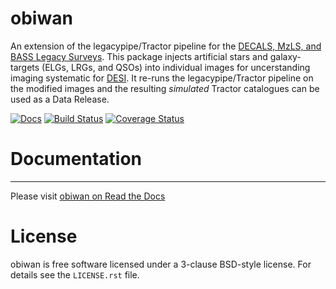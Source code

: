 # obiwan
An extension of the legacypipe/Tractor pipeline for the [DECALS, MzLS, and BASS Legacy Surveys](http://legacysurvey.org/dr4/description). This package injects artificial stars and galaxy-targets (ELGs, LRGs, and QSOs) into individual images for uncerstanding imaging systematic for [DESI](https://desi.lbl.gov). It re-runs the legacypipe/Tractor pipeline on the modified images and the resulting _simulated_ Tractor catalogues can be used as a Data Release.

[![Docs](https://readthedocs.org/projects/obiwan/badge/?version=latest)](http://obiwan.readthedocs.org/en/latest/)
[![Build Status](https://travis-ci.org/legacysurvey/obiwan.png)](https://travis-ci.org/legacysurvey/obiwan)
[![Coverage Status](https://coveralls.io/repos/github/legacysurvey/obiwan/badge.svg?branch=master)](https://coveralls.io/github/legacysurvey/obiwan?branch=master)

# Documentation
------------------

Please visit [obiwan on Read the Docs](http://obiwan.readthedocs.org/en/latest/)

License
=======

obiwan is free software licensed under a 3-clause BSD-style license. For details see
the ``LICENSE.rst`` file.

